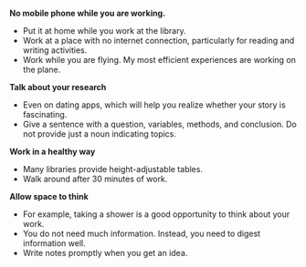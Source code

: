 **No mobile phone while you are working.**
- Put it at home while you work at the library.
- Work at a place with no internet connection, particularly for reading and writing activities.
- Work while you are flying. My most efficient experiences are working on the plane.

**Talk about your research**
- Even on dating apps, which will help you realize whether your story is fascinating.
- Give a sentence with a question, variables, methods, and conclusion. Do not provide just a noun indicating topics.

**Work in a healthy way**
- Many libraries provide height-adjustable tables.
- Walk around after 30 minutes of work.

**Allow space to think**
- For example, taking a shower is a good opportunity to think about your work.
- You do not need much information. Instead, you need to digest information well.
- Write notes promptly when you get an idea.
